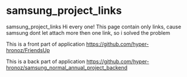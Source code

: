 # samsung_project_links
samsung_project_links
 Hi every one! This page contain only links, cause samsung dont let attach more then one link, so i solved the problem


 This is a front part of application https://github.com/hyper-hronoz/FriendsUp
 
 This is a back part of application https://github.com/hyper-hronoz/samsung_normal_annual_project_backend
